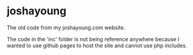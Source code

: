 # joshayoung
The old code from my joshayoung.com website.

The code in the 'inc' folder is not being reference anywhere because I wanted to use github pages to host the site and cannot use php includes.
